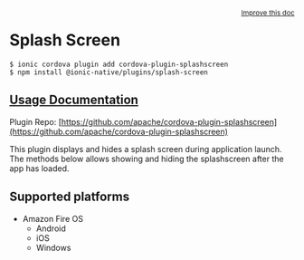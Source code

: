 <a style="float:right;font-size:12px;" href="http://github.com/danielsogl/awesome-cordova-plugins/edit/master/src/@awesome-cordova-plugins/plugins/splash-screen/index.ts#L1">
  Improve this doc
</a>

# Splash Screen

```
$ ionic cordova plugin add cordova-plugin-splashscreen
$ npm install @ionic-native/plugins/splash-screen
```

## [Usage Documentation](https://ionicframework.com/docs/native/splash-screen/)

Plugin Repo: [https://github.com/apache/cordova-plugin-splashscreen](https://github.com/apache/cordova-plugin-splashscreen)

This plugin displays and hides a splash screen during application launch. The methods below allows showing and hiding the splashscreen after the app has loaded.

## Supported platforms

- Amazon Fire OS
  - Android
  - iOS
  - Windows

